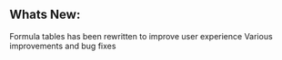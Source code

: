 Whats New:
----------------------
Formula tables has been rewritten to improve user experience
Various improvements and bug fixes
